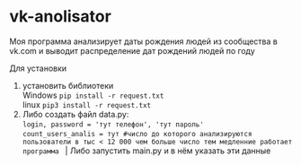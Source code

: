 # vk-anolisator
Моя программа анализирует даты рождения людей из сообщества в vk.com и выводит распределение дат рождений людей по году

Для установки 
1. установить библиотеки   
Windows `pip install -r request.txt`  
linux `pip3 install -r request.txt `   
2. Либо создать файл data.py:  
```login, password = 'тут телефон', 'тут пароль'```  
```count_users_analis = тут #число до которого анализируются пользователи в тыс < 12 000 чем больше число тем медленние работает программа ```  |
Либо запустить main.py и в нём указать эти данные
